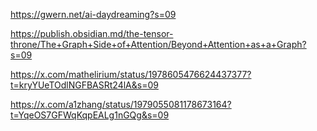 https://gwern.net/ai-daydreaming?s=09

https://publish.obsidian.md/the-tensor-throne/The+Graph+Side+of+Attention/Beyond+Attention+as+a+Graph?s=09

https://x.com/mathelirium/status/1978605476624437377?t=kryYUeTOdlNGFBASRt24lA&s=09

https://x.com/a1zhang/status/1979055081178673164?t=YqeOS7GFWqKqpEALg1nGQg&s=09